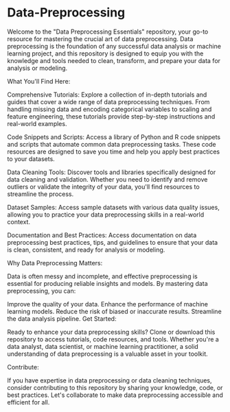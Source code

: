 # Data-Preprocessing
Welcome to the "Data Preprocessing Essentials" repository, your go-to resource for mastering the crucial art of data preprocessing. Data preprocessing is the foundation of any successful data analysis or machine learning project, and this repository is designed to equip you with the knowledge and tools needed to clean, transform, and prepare your data for analysis or modeling.

What You'll Find Here:

Comprehensive Tutorials: Explore a collection of in-depth tutorials and guides that cover a wide range of data preprocessing techniques. From handling missing data and encoding categorical variables to scaling and feature engineering, these tutorials provide step-by-step instructions and real-world examples.

Code Snippets and Scripts: Access a library of Python and R code snippets and scripts that automate common data preprocessing tasks. These code resources are designed to save you time and help you apply best practices to your datasets.

Data Cleaning Tools: Discover tools and libraries specifically designed for data cleaning and validation. Whether you need to identify and remove outliers or validate the integrity of your data, you'll find resources to streamline the process.

Dataset Samples: Access sample datasets with various data quality issues, allowing you to practice your data preprocessing skills in a real-world context.

Documentation and Best Practices: Access documentation on data preprocessing best practices, tips, and guidelines to ensure that your data is clean, consistent, and ready for analysis or modeling.

Why Data Preprocessing Matters:

Data is often messy and incomplete, and effective preprocessing is essential for producing reliable insights and models. By mastering data preprocessing, you can:

Improve the quality of your data.
Enhance the performance of machine learning models.
Reduce the risk of biased or inaccurate results.
Streamline the data analysis pipeline.
Get Started:

Ready to enhance your data preprocessing skills? Clone or download this repository to access tutorials, code resources, and tools. Whether you're a data analyst, data scientist, or machine learning practitioner, a solid understanding of data preprocessing is a valuable asset in your toolkit.

Contribute:

If you have expertise in data preprocessing or data cleaning techniques, consider contributing to this repository by sharing your knowledge, code, or best practices. Let's collaborate to make data preprocessing accessible and efficient for all.
